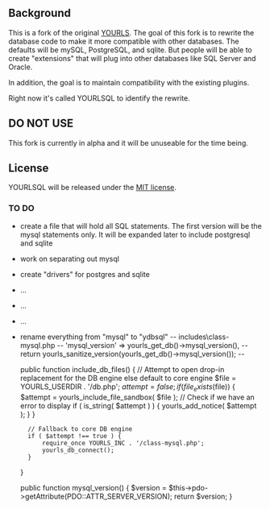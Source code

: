 
## Background

This is a fork of the original [YOURLS](https://github.com/YOURLS/YOURLS).
The goal of this fork is to rewrite the database code to make it more compatible with other databases. The defaults will be mySQL, PostgreSQL, and sqlite. But people will be able to create "extensions" that will plug into other databases like SQL Server and Oracle. 

In addition, the goal is to maintain compatibility with the existing plugins. 

Right now it's called YOURLSQL to identify the rewrite.

## DO NOT USE 

This fork is currently in alpha and it will be unuseable for the time being. 

## License

YOURLSQL will be released under the [MIT license](LICENSE).


### TO DO 


- create a file that will hold all SQL statements. The first version will be the mysql statements only. It will be expanded later to include postgresql and sqlite
- work on separating out mysql
- create "drivers" for postgres and sqlite
- ...
- ...
- ...


- rename everything from "mysql" to "ydbsql"
-- includes\class-mysql.php
-- 'mysql_version'      => yourls_get_db()->mysql_version(),
-- return yourls_sanitize_version(yourls_get_db()->mysql_version());
-- 

    public function include_db_files() {
        // Attempt to open drop-in replacement for the DB engine else default to core engine
        $file = YOURLS_USERDIR . '/db.php';
        $attempt = false;
        if(file_exists($file)) {
            $attempt = yourls_include_file_sandbox( $file );
            // Check if we have an error to display
            if ( is_string( $attempt ) ) {
                yourls_add_notice( $attempt );
            }
        }

        // Fallback to core DB engine
        if ( $attempt !== true ) {
            require_once YOURLS_INC . '/class-mysql.php';
            yourls_db_connect();
        }
    }

    public function mysql_version() {
        $version = $this->pdo->getAttribute(PDO::ATTR_SERVER_VERSION);
        return $version;
    }
